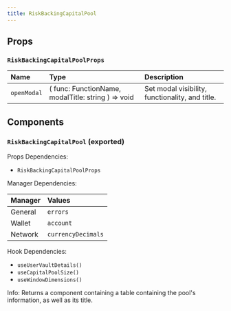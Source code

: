 ```yaml
---
title: RiskBackingCapitalPool
---
```


## Props

### `RiskBackingCapitalPoolProps`

| Name | Type | Description                                                          |
| :--- | :--- | :------------------------------------------------------------------- |
| `openModal` | ( func: FunctionName, modalTitle: string ) => void | Set modal visibility, functionality, and title.

## Components

### `RiskBackingCapitalPool` (exported)

Props Dependencies:

- `RiskBackingCapitalPoolProps`

Manager Dependencies:

| Manager | Values                                                          |
| :--- | :------------------------------------------------------------------- |
| General | `errors`
| Wallet | `account`
| Network | `currencyDecimals`

Hook Dependencies:
- `useUserVaultDetails()`
- `useCapitalPoolSize()`
- `useWindowDimensions()`

Info: Returns a component containing a table containing the pool's information, as well as its title.